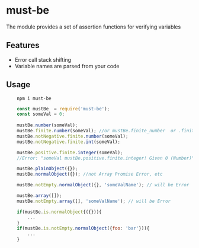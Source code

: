 # must-be

The module provides a set of assertion functions for verifying variables

## Features

* Error call stack shifting
* Variable names are parsed from your code

## Usage

```
	npm i must-be
```

```js
	const mustBe  = require('must-be');
	const someVal = 0;
	
	mustBe.number(someVal);
	mustBe.finite.number(someVal); //or mustBe.finite_number  or .finiteNumber or number.finite 
	mustBe.notNegative.finite.number(someVal);
	mustBe.notNegative.finite.int(someVal);

	mustBe.positive.finite.integer(someVal); 
	//Error: "someVal mustBe.positive.finite.integer! Given 0 (Number)"
```

```js
	mustBe.plainObject({});
	mustBe.normalObject({}); //not Array Promise Error, etc

	mustBe.notEmpty.normalObject({}, 'someValName'); // will be Error
```


```js
	mustBe.array([]);
	mustBe.notEmpty.array([], 'someValName'); // will be Error
```

```js
	if(mustBe.is.normalObject{({})){
		...
	}
	if(mustBe.is.notEmpty.normalObject({foo: 'bar'})){
		...
	}
```
